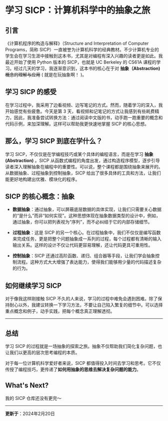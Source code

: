 # 学习 SICP：计算机科学中的抽象之旅

## 引言
《计算机程序的构造与解释》（Structure and Interpretation of Computer Programs，简称 SICP）一直被誉为计算机科学的经典教材。不少计算机专业的学生会在学习生涯中接触到这本书，尤其是对编程有深入兴趣的读者更是如此。我最近开始了使用 Python 版本的 SICP，也就是 UC Berkeley 的 CS61A 课程的学习。经过几天的学习，我逐渐意识到，这本书的核心在于对 **抽象（Abstraction)** ~~概念的理解与应用~~ ( 就是在玩抽象啊！ )。

## 学习 SICP 的感受
在学习过程中，我采用了边看视频、边写笔记的方式。然而，随着学习的深入，我开始感觉有些疲惫。今天是第 3 天，看视频和记笔记的方式让我感到有些耗费精力，因此，我准备尝试转换方法：通过阅读中文版的书，动手跑一跑重要的概念和代码示例，来加深理解。这样可以帮助我更快速地掌握 SICP 的核心思想。

## 那么，学习 SICP 到底在学什么？
学习 SICP，不仅仅是在学编程技巧或某个具体的编程语言，而是在学习 **抽象(Abstraction)** 。SICP 从函数式编程的角度出发，通过构造程序模型，逐步引导读者深入理解抽象在编程中的重要性。可以说，整个课程都是围绕抽象来展开的。从数据抽象、过程抽象到控制抽象，SICP 给出了很多具体的工具和方法，让我们能更好地构建出优雅、模块化的程序。

## SICP 的核心概念：抽象
- **数据抽象**：通过抽象，可以屏蔽底层数据的具体实现，让我们只需要关心数据的“是什么”而非“如何实现”。这种思想体现在抽象数据类型的设计中，例如，通过抽象，你可以把列表视为“序列”，而不必纠结于它的内部存储细节。

- **过程抽象**：这是 SICP 的另一个核心。在过程抽象中，我们不仅仅是编写函数来完成任务，更是把整个问题抽象成一系列的过程，每个过程都有清晰的输入输出关系。这样的设计不仅让代码更容易理解，还让代码更具可重用性。

- **控制抽象**：SICP 还通过高阶函数、递归、组合器等手段，让我们学会抽象控制流程。这种方式大大增强了表达能力，使得我们能够用少量的代码描述复杂的行为。

## 如何继续学习 SICP 
对于像我这样刚接触 SICP 不久的人来说，学习的过程中难免会遇到困难。除了保持耐心以外，我建议转换一下学习方法，不要让自己陷入繁复的细节中。可以选择重点概念和例子，动手实践，把每个概念真正理解透彻。

---

## 总结
学习 SICP 的过程就是一场抽象的探索之旅。抽象不仅帮助我们简化复杂问题，也让我们以更高的层次思考编程的本质。

对于每一位计算机科学爱好者来说，SICP 都值得投入时间去学习和思考。它不仅传授了编程技巧，更传递了**如何用抽象的思维去解决复杂问题的能力**。

## What's Next?

我的 SICP 仓库还没有更完～

--- 
**更新于**：2024年2月20日
